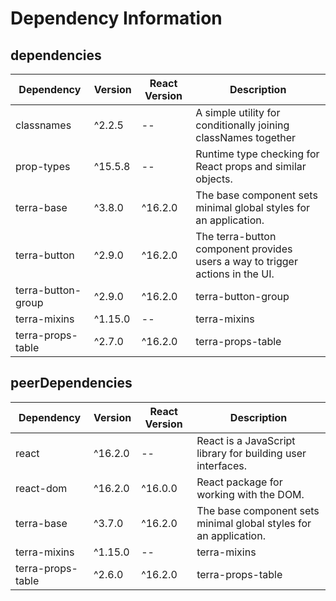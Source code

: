 # Dependency Information

## dependencies
| Dependency | Version | React Version | Description |
|-|-|-|-|
| classnames | ^2.2.5 | -- | A simple utility for conditionally joining classNames together |
| prop-types | ^15.5.8 | -- | Runtime type checking for React props and similar objects. |
| terra-base | ^3.8.0 | ^16.2.0 | The base component sets minimal global styles for an application. |
| terra-button | ^2.9.0 | ^16.2.0 | The terra-button component provides users a way to trigger actions in the UI. |
| terra-button-group | ^2.9.0 | ^16.2.0 | terra-button-group |
| terra-mixins | ^1.15.0 | -- | terra-mixins |
| terra-props-table | ^2.7.0 | ^16.2.0 | terra-props-table |

## peerDependencies
| Dependency | Version | React Version | Description |
|-|-|-|-|
| react | ^16.2.0 | -- | React is a JavaScript library for building user interfaces. |
| react-dom | ^16.2.0 | ^16.0.0 | React package for working with the DOM. |
| terra-base | ^3.7.0 | ^16.2.0 | The base component sets minimal global styles for an application. |
| terra-mixins | ^1.15.0 | -- | terra-mixins |
| terra-props-table | ^2.6.0 | ^16.2.0 | terra-props-table |
